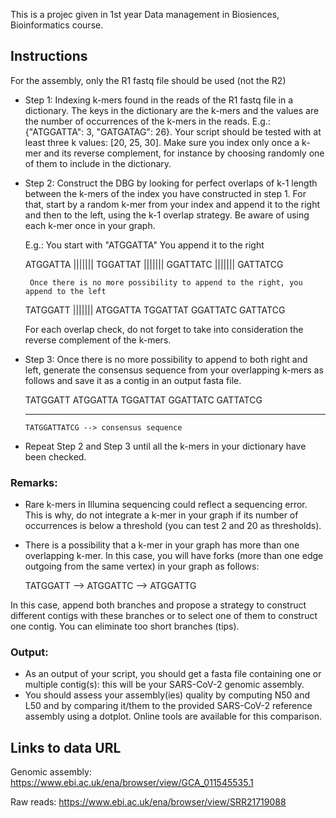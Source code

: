 This is a projec given in 1st year Data management in Biosiences, Bioinformatics course.


## Instructions
For the assembly, only the R1 fastq file should be used (not the R2)

 - Step 1: Indexing k-mers found in the reads of the R1 fastq file in a dictionary. The keys in the dictionary are the k-mers and the values are the number of occurrences of the k-mers in the reads. E.g.: {"ATGGATTA": 3, "GATGATAG": 26}. Your script should be tested with at least three k values: [20, 25, 30]. Make sure you index only once a k-mer and its reverse complement, for instance by choosing randomly one of them to include in the dictionary.

 - Step 2: Construct the DBG by looking for perfect overlaps of k-1 length between the k-mers of the index you have constructed in step 1. For that, start by a random k-mer from your index and append it to the right and then to the left, using the k-1 overlap strategy. Be aware of using each k-mer once in your graph.

    E.g.:
        You start with "ATGGATTA"
        You append it to the right

      ATGGATTA
       |||||||
       TGGATTAT
        |||||||
        GGATTATC
         |||||||
         GATTATCG

        Once there is no more possibility to append to the right, you append to the left

     TATGGATT
      |||||||
      ATGGATTA
       TGGATTAT
        GGATTATC
         GATTATCG

    For each overlap check, do not forget to take into consideration the reverse complement of the k-mers.

 - Step 3: Once there is no more possibility to append to both right and left, generate the consensus sequence from your overlapping k-mers as follows and save it as a contig in an output fasta file.

     TATGGATT
      ATGGATTA
       TGGATTAT
        GGATTATC
         GATTATCG
    ___________________
       TATGGATTATCG --> consensus sequence

 - Repeat Step 2 and Step 3 until all the k-mers in your dictionary have been checked.

### Remarks:

 - Rare k-mers in Illumina sequencing could reflect a sequencing error. This is why, do not integrate a k-mer in your graph if its number of occurrences is below a threshold (you can test 2 and 20 as thresholds).
 - There is a possibility that a k-mer in your graph has more than one overlapping k-mer. In this case, you will have forks (more than one edge outgoing from the same vertex) in your graph as follows:

    TATGGATT --> ATGGATTC
             --> ATGGATTG

In this case, append both branches and propose a strategy to construct different contigs with these branches or to select one of them to construct one contig. You can eliminate too short branches (tips).

### Output:

 - As an output of your script, you should get a fasta file containing one or multiple contig(s): this will be your SARS-CoV-2 genomic assembly.
 -  You should assess your assembly(ies) quality by computing N50 and L50 and by comparing it/them to the provided SARS-CoV-2 reference assembly using a dotplot. Online tools are available for this comparison.


## Links to data URL

Genomic assembly: https://www.ebi.ac.uk/ena/browser/view/GCA_011545535.1

Raw reads: https://www.ebi.ac.uk/ena/browser/view/SRR21719088

